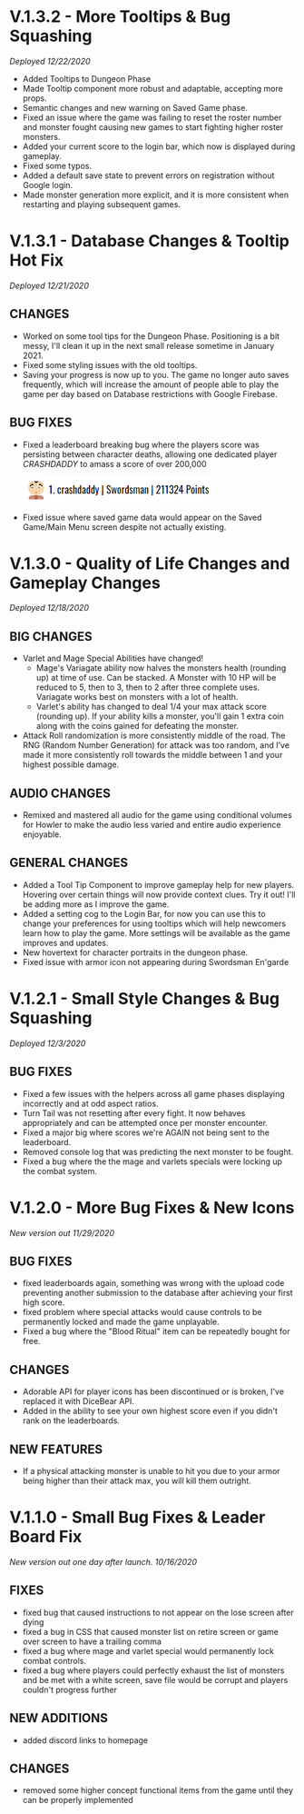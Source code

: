 # V.1.3.2 - More Tooltips & Bug Squashing
*Deployed 12/22/2020*
- Added Tooltips to Dungeon Phase
- Made Tooltip component more robust and adaptable, accepting more props.
- Semantic changes and new warning on Saved Game phase.
- Fixed an issue where the game was failing to reset the roster number and monster fought causing new games to start fighting higher roster monsters.
- Added your current score to the login bar, which now is displayed during gameplay.
- Fixed some typos.
- Added a default save state to prevent errors on registration without Google login.
- Made monster generation more explicit, and it is more consistent when restarting and playing subsequent games.


# V.1.3.1 - Database Changes & Tooltip Hot Fix
*Deployed 12/21/2020*

## CHANGES
- Worked on some tool tips for the Dungeon Phase. Positioning is a bit messy, I'll clean it up in the next small release sometime in January 2021.
- Fixed some styling issues with the old tooltips.
- Saving your progress is now up to you. The game no longer auto saves frequently, which will increase the amount of people able to play the game per day based on Database restrictions with Google Firebase.

## BUG FIXES
- Fixed a leaderboard breaking bug where the players score was persisting between character deaths, allowing one dedicated player *CRASHDADDY* to amass a score of over 200,000

   ![CRASHDADDY!!!!!!](public/assets/changelog/crashdaddy.PNG)

- Fixed issue where saved game data would appear on the Saved Game/Main Menu screen despite not actually existing.


# V.1.3.0 - Quality of Life Changes and Gameplay Changes
*Deployed 12/18/2020*

## BIG CHANGES
- Varlet and Mage Special Abilities have changed!
   - Mage's Variagate ability now halves the monsters health (rounding up) at time of use. Can be stacked. A Monster with 10 HP will be reduced to 5, then to 3, then to 2 after three complete uses. Variagate works best on monsters with a lot of health.
   - Varlet's ability has changed to deal 1/4 your max attack score (rounding up). If your ability kills a monster, you'll gain 1 extra coin along with the coins gained for defeating the monster.
- Attack Roll randomization is more consistently middle of the road. The RNG (Random Number Generation) for attack was too random, and I’ve made it more consistently roll towards the middle between 1 and your highest possible damage.

## AUDIO CHANGES
- Remixed and mastered all audio for the game using conditional volumes for Howler to make the audio less varied and entire audio experience enjoyable.

## GENERAL CHANGES
- Added a Tool Tip Component to improve gameplay help for new players. Hovering over certain things will now provide context clues. Try it out! I'll be adding more as I improve the game.
- Added a setting cog to the Login Bar, for now you can use this to change your preferences for using tooltips which will help newcomers learn how to play the game. More settings will be available as the game improves and updates.
- New hovertext for character portraits in the dungeon phase.
- Fixed issue with armor icon not appearing during Swordsman En'garde

# V.1.2.1 - Small Style Changes & Bug Squashing
*Deployed 12/3/2020*

## BUG FIXES
- Fixed a few issues with the helpers across all game phases displaying incorrectly and at odd aspect ratios.
- Turn Tail was not resetting after every fight. It now behaves appropriately and can be attempted once per monster encounter.
- Fixed a major big where scores we're AGAIN not being sent to the leaderboard.
- Removed console log that was predicting the next monster to be fought.
- Fixed a bug where the the mage and varlets specials were locking up the combat system.

# V.1.2.0 - More Bug Fixes & New Icons
*New version out 11/29/2020*

## BUG FIXES
- fixed leaderboards again, something was wrong with the upload code preventing another submission to the database after achieving your first high score.
- fixed problem where special attacks would cause controls to be permanently locked and made the game unplayable.
- Fixed a bug where the "Blood Ritual" item can be repeatedly bought for free.

## CHANGES
- Adorable API for player icons has been discontinued or is broken, I've replaced it with DiceBear API.
- Added in the ability to see your own highest score even if you didn't rank on the leaderboards.

## NEW FEATURES
- If a physical attacking monster is unable to hit you due to your armor being higher than their attack max, you will kill them outright.

# V.1.1.0 - Small Bug Fixes & Leader Board Fix
*New version out one day after launch. 10/16/2020*

## FIXES
- fixed bug that caused instructions to not appear on the lose screen after dying
- fixed a bug in CSS that caused monster list on retire screen or game over screen to have a trailing comma
- fixed a bug where mage and varlet special would permanently lock combat controls.
- fixed a bug where players could perfectly exhaust the list of monsters and be met with a white screen, save file would be corrupt and players couldn't progress further

## NEW ADDITIONS
- added discord links to homepage

## CHANGES
- removed some higher concept functional items from the game until they can be properly implemented